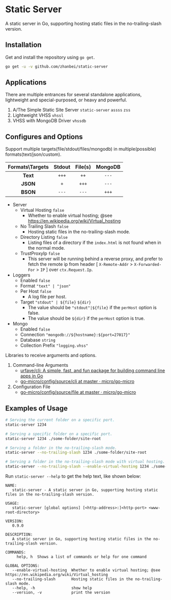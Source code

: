 # Static Server

<!-- > 2018-07-05T00:23:46+0800 -->

<!-- Titles: *Static Server*, *Http Server*. -->

A static server in Go, supporting hosting static files in the no-trailing-slash version.

## Installation

Get and install the repository using `go get`.

```bash
go get -u -v github.com/zhanbei/static-server
```

## Applications

There are multiple entrances for several standalone applications,
lightweight and special-purposed,
or heavy and powerful.

1. A/The Simple Static Site Server `static-server` `assss` `zss`
1. Lightweight VHSS `vhssl`
1. VHSS with MongoDB Driver `vhssdb`

## Configures and Options

Support multiple targets(file/stdout/files/mongodb) in multiple(possible) formats(text/json/custom).

| Formats\\Targets | Stdout | File(s) | MongoDB |
| :---: | :---: | :---: | :---: |
| **Text** | `+++` | `++` | `---` |
| **JSON** | `+` | `+++` | `---` |
| **BSON** | `---` | `---` | `+++` |

- Server
	- Virtual Hosting `false`
		- Whether to enable virtual hosting; @see https://en.wikipedia.org/wiki/Virtual_hosting
	- No Trailing Slash `false`
		- Hosting static files in the no-trailing-slash mode.
	- Directory Listing `false`
		- Listing files of a directory if the `index.html` is not found when in the normal mode.
	- TrustProxyIp `false`
		- This server will be running behind a reverse proxy,
		 and prefer to fetch the remote ip from header [ `X-Remote-Addr` > `X-Forwarded-For` > `IP` ] over `ctx.Request.Ip`.
- Loggers
	- Enabled `false`
	- Format `"text" | "json"`
	- Per Host `false`
		- A log file per host.
	- Target `"stdout" | ${file}` `${dir}`
		- The value should be `"stdout"|${file}` if the `perHost` option is false.
		- The value should be `${dir}` if the `perHost` option is true.
- Mongo
	- Enabled `false`
	- Connection `"mongodb://${hostname}:${port=27017}"`
	- Database `string`
	- Collection Prefix `"logging.vhss"`

Libraries to receive arguments and options.

1. Command-line Arguments
	- [urfave/cli: A simple, fast, and fun package for building command line apps in Go](https://github.com/urfave/cli)
	- [go-micro/config/source/cli at master · micro/go-micro](https://github.com/micro/go-micro/tree/master/config/source/cli)
1. Configuration File
	- [go-micro/config/source/file at master · micro/go-micro](https://github.com/micro/go-micro/tree/master/config/source/file)


## Examples of Usage

```bash
# Serving the current folder on a specific port.
static-server 1234

# Serving a specific folder on a specific port.
static-server 1234 ./some-folder/site-root

# Serving a folder in the no-trailing-slash mode.
static-server --no-trailing-slash 1234 ./some-folder/site-root

# Serving a folder in the no-trailing-slash mode with virtual hosting.
static-server --no-trailing-slash --enable-virtual-hosting 1234 ./some-folder/site-root
```

Run `static-server --help` to get the help text, like shown below:

```text
NAME:
   static-server - A static server in Go, supporting hosting static files in the no-trailing-slash version.

USAGE:
   static-server [global options] [<http-address>:]<http-port> <www-root-directory>

VERSION:
   0.9.0

DESCRIPTION:
   A static server in Go, supporting hosting static files in the no-trailing-slash version.

COMMANDS:
     help, h  Shows a list of commands or help for one command

GLOBAL OPTIONS:
   --enable-virtual-hosting  Whether to enable virtual hosting; @see https://en.wikipedia.org/wiki/Virtual_hosting
   --no-trailing-slash       Hosting static files in the no-trailing-slash mode.
   --help, -h                show help
   --version, -v             print the version
```
